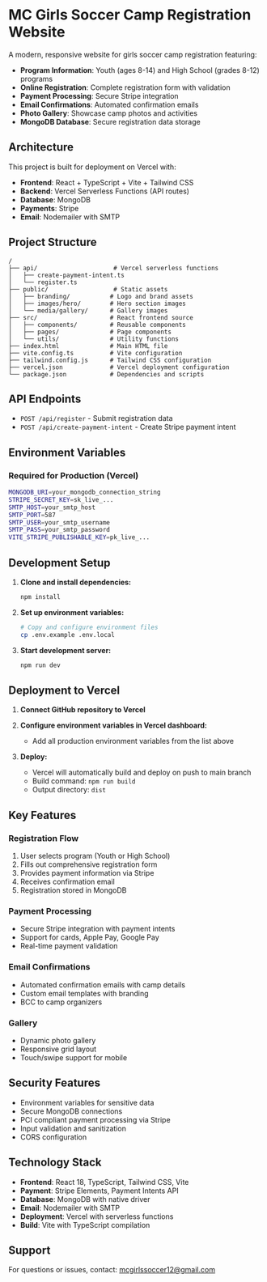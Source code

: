 # MC Girls Soccer Camp Registration Website

A modern, responsive website for girls soccer camp registration featuring:

- **Program Information**: Youth (ages 8-14) and High School (grades 8-12) programs
- **Online Registration**: Complete registration form with validation
- **Payment Processing**: Secure Stripe integration
- **Email Confirmations**: Automated confirmation emails
- **Photo Gallery**: Showcase camp photos and activities
- **MongoDB Database**: Secure registration data storage

## Architecture

This project is built for deployment on Vercel with:

- **Frontend**: React + TypeScript + Vite + Tailwind CSS
- **Backend**: Vercel Serverless Functions (API routes)
- **Database**: MongoDB
- **Payments**: Stripe
- **Email**: Nodemailer with SMTP

## Project Structure

```
/
├── api/                     # Vercel serverless functions
│   ├── create-payment-intent.ts
│   └── register.ts
├── public/                  # Static assets
│   ├── branding/           # Logo and brand assets
│   ├── images/hero/        # Hero section images
│   └── media/gallery/      # Gallery images
├── src/                    # React frontend source
│   ├── components/         # Reusable components
│   ├── pages/              # Page components
│   └── utils/              # Utility functions
├── index.html              # Main HTML file
├── vite.config.ts          # Vite configuration
├── tailwind.config.js      # Tailwind CSS configuration
├── vercel.json             # Vercel deployment configuration
└── package.json            # Dependencies and scripts
```

## API Endpoints

- `POST /api/register` - Submit registration data
- `POST /api/create-payment-intent` - Create Stripe payment intent

## Environment Variables

### Required for Production (Vercel)

```bash
MONGODB_URI=your_mongodb_connection_string
STRIPE_SECRET_KEY=sk_live_...
SMTP_HOST=your_smtp_host
SMTP_PORT=587
SMTP_USER=your_smtp_username
SMTP_PASS=your_smtp_password
VITE_STRIPE_PUBLISHABLE_KEY=pk_live_...
```

## Development Setup

1. **Clone and install dependencies:**
   ```bash
   npm install
   ```

2. **Set up environment variables:**
   ```bash
   # Copy and configure environment files
   cp .env.example .env.local
   ```

3. **Start development server:**
   ```bash
   npm run dev
   ```

## Deployment to Vercel

1. **Connect GitHub repository to Vercel**

2. **Configure environment variables in Vercel dashboard:**
   - Add all production environment variables from the list above

3. **Deploy:**
   - Vercel will automatically build and deploy on push to main branch
   - Build command: `npm run build`
   - Output directory: `dist`

## Key Features

### Registration Flow
1. User selects program (Youth or High School)
2. Fills out comprehensive registration form
3. Provides payment information via Stripe
4. Receives confirmation email
5. Registration stored in MongoDB

### Payment Processing
- Secure Stripe integration with payment intents
- Support for cards, Apple Pay, Google Pay
- Real-time payment validation

### Email Confirmations
- Automated confirmation emails with camp details
- Custom email templates with branding
- BCC to camp organizers

### Gallery
- Dynamic photo gallery
- Responsive grid layout
- Touch/swipe support for mobile

## Security Features

- Environment variables for sensitive data
- Secure MongoDB connections
- PCI compliant payment processing via Stripe
- Input validation and sanitization
- CORS configuration

## Technology Stack

- **Frontend**: React 18, TypeScript, Tailwind CSS, Vite
- **Payment**: Stripe Elements, Payment Intents API
- **Database**: MongoDB with native driver
- **Email**: Nodemailer with SMTP
- **Deployment**: Vercel with serverless functions
- **Build**: Vite with TypeScript compilation

## Support

For questions or issues, contact: mcgirlssoccer12@gmail.com
